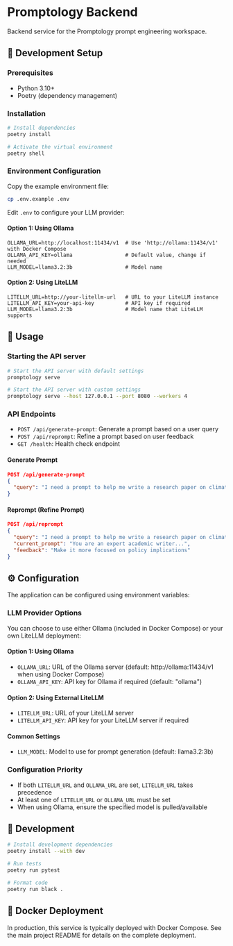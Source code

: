 # Promptology Backend

Backend service for the Promptology prompt engineering workspace.

## 🔧 Development Setup

### Prerequisites

- Python 3.10+
- Poetry (dependency management)

### Installation

```bash
# Install dependencies
poetry install

# Activate the virtual environment
poetry shell
```

### Environment Configuration

Copy the example environment file:
```bash
cp .env.example .env
```

Edit `.env` to configure your LLM provider:

#### Option 1: Using Ollama
```
OLLAMA_URL=http://localhost:11434/v1  # Use 'http://ollama:11434/v1' with Docker Compose
OLLAMA_API_KEY=ollama                 # Default value, change if needed
LLM_MODEL=llama3.2:3b                 # Model name
```

#### Option 2: Using LiteLLM
```
LITELLM_URL=http://your-litellm-url   # URL to your LiteLLM instance
LITELLM_API_KEY=your-api-key          # API key if required
LLM_MODEL=llama3.2:3b                 # Model name that LiteLLM supports
```

## 🚀 Usage

### Starting the API server

```bash
# Start the API server with default settings
promptology serve

# Start the API server with custom settings
promptology serve --host 127.0.0.1 --port 8080 --workers 4
```

### API Endpoints

- `POST /api/generate-prompt`: Generate a prompt based on a user query
- `POST /api/reprompt`: Refine a prompt based on user feedback
- `GET /health`: Health check endpoint

#### Generate Prompt

```json
POST /api/generate-prompt
{
  "query": "I need a prompt to help me write a research paper on climate change"
}
```

#### Reprompt (Refine Prompt)

```json
POST /api/reprompt
{
  "query": "I need a prompt to help me write a research paper on climate change",
  "current_prompt": "You are an expert academic writer...",
  "feedback": "Make it more focused on policy implications"
}
```

## ⚙️ Configuration

The application can be configured using environment variables:

### LLM Provider Options

You can choose to use either Ollama (included in Docker Compose) or your own LiteLLM deployment:

#### Option 1: Using Ollama

- `OLLAMA_URL`: URL of the Ollama server (default: http://ollama:11434/v1 when using Docker Compose)
- `OLLAMA_API_KEY`: API key for Ollama if required (default: "ollama")

#### Option 2: Using External LiteLLM

- `LITELLM_URL`: URL of your LiteLLM server
- `LITELLM_API_KEY`: API key for your LiteLLM server if required

#### Common Settings

- `LLM_MODEL`: Model to use for prompt generation (default: llama3.2:3b)

### Configuration Priority

- If both `LITELLM_URL` and `OLLAMA_URL` are set, `LITELLM_URL` takes precedence
- At least one of `LITELLM_URL` or `OLLAMA_URL` must be set
- When using Ollama, ensure the specified model is pulled/available

## 🧪 Development

```bash
# Install development dependencies
poetry install --with dev

# Run tests
poetry run pytest

# Format code
poetry run black .
```

## 🐳 Docker Deployment

In production, this service is typically deployed with Docker Compose. See the main project README for details on the complete deployment. 